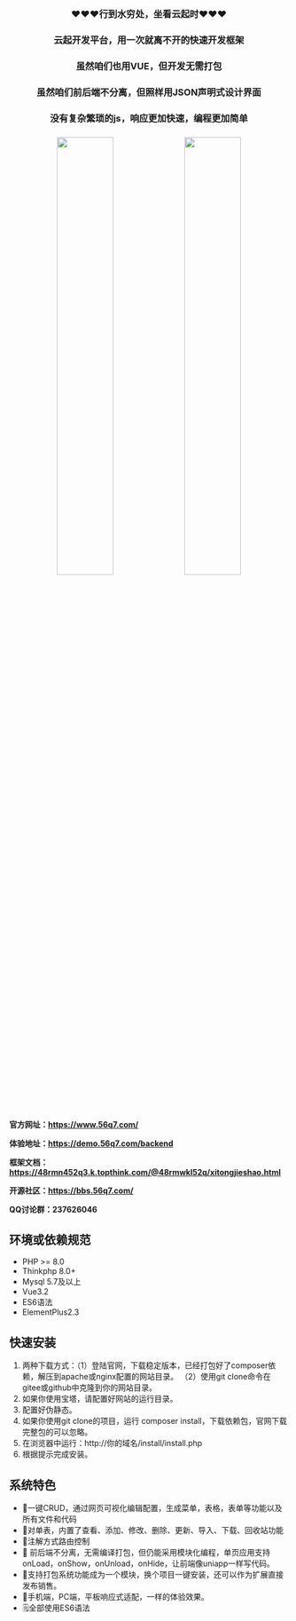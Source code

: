<h3></h3>
<h3 align="center">❤❤❤行到水穷处，坐看云起时❤❤❤</h3>
<h3 align="center">云起开发平台，用一次就离不开的快速开发框架</h3>
<h3 align="center">虽然咱们也用VUE，但开发无需打包</h3>
<h3 align="center">虽然咱们前后端不分离，但照样用JSON声明式设计界面</h3>
<h3 align="center">没有复杂繁琐的js，响应更加快速，编程更加简单</h3>
<h3></h3>
<p style="text-align:center;">
<img src="https://www.56q7.com/upload/04/20231012164034.png" width="45%"/>
<img src="https://www.56q7.com/upload/04/20231012164040.png" width="45%"/>
</p>

**官方网址：https://www.56q7.com/**

**体验地址：https://demo.56q7.com/backend**

**框架文档：https://48rmn452q3.k.topthink.com/@48rmwkl52q/xitongjieshao.html**

**开源社区：https://bbs.56q7.com/**

**QQ讨论群：237626046**

## 环境或依赖规范
* PHP >= 8.0
* Thinkphp 8.0+
* Mysql 5.7及以上
* Vue3.2
* ES6语法
* ElementPlus2.3

## 快速安装
1. 两种下载方式：（1）登陆官网，下载稳定版本，已经打包好了composer依赖，解压到apache或nginx配置的网站目录。 （2）使用git clone命令在gitee或github中克隆到你的网站目录。
1. 如果你使用宝塔，请配置好网站的运行目录。
1. 配置好伪静态。
1. 如果你使用git clone的项目，运行 composer install，下载依赖包，官网下载完整包的可以忽略。
1. 在浏览器中运行：http://你的域名/install/install.php
1. 根据提示完成安装。
## 系统特色
* 🚀一键CRUD，通过网页可视化编辑配置，生成菜单，表格，表单等功能以及所有文件和代码
* 🍜对单表，内置了查看、添加、修改、删除、更新、导入、下载、回收站功能
* 🚩注解方式路由控制
* 🥰 ‍‍前后端不分离，无需编译打包，但仍能采用模块化编程，单页应用支持onLoad，onShow，onUnload，onHide，让前端像uniapp一样写代码。
* 🧊支持打包系统功能成为一个模块，换个项目一键安装，还可以作为扩展直接发布销售。
* 📱手机端，PC端，平板响应式适配，一样的体验效果。
* 🗒️全部使用ES6语法
